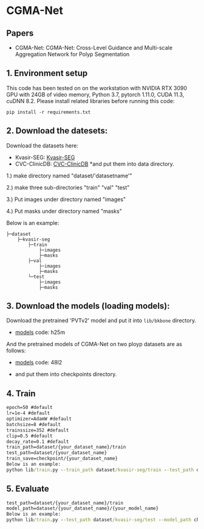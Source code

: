 # CGMA-Net

## Papers
* CGMA-Net: CGMA-Net: Cross-Level Guidance and Multi-scale Aggregation Network for Polyp Segmentation
## 1. Environment setup
This code has been tested on on the workstation with NVIDIA RTX 3090 GPU with 24GB of video memory, Python 3.7, pytorch 1.11.0, CUDA 11.3, cuDNN 8.2. Please install related libraries before running this code:

    pip install -r requirements.txt
## 2. Download the datesets:
Download the datasets here:
* Kvasir-SEG:
[Kvasir-SEG](https://www.kaggle.com/datasets/debeshjha1/kvasirseg)
* CVC-ClinicDB:
[CVC-ClinicDB](https://www.kaggle.com/datasets/balraj98/cvcclinicdb)
*and put them into data directory.

1.) make directory named "dataset/'datasetname'"

2.) make three sub-directories "train" "val" "test"

3.) Put images under directory named "images"

4.) Put masks under directory named "masks"

Below is an example:
```
├─dataset
    ├─kvasir-seg
        ├─train
            ├─images
            ├─masks
        ├─val
            ├─images
            ├─masks
        └─test
            ├─images
            ├─masks
```
## 3. Download the models (loading models):

Download the pretrained 'PVTv2' model and put it into `lib/bkbone` directory.

* [models](https://pan.baidu.com/s/1piOOt5yYNLc_bVc6DPU2iA ) code: h25m

And the pretrained models of CGMA-Net on two ployp datasets are as follows:

* [models](https://pan.baidu.com/s/1rcXsAPTR67l9U5ZashbiFA) code: 48l2

* and put them into checkpoints directory.

## 4. Train
```cmd
epoch=50 #default
lr=1e-4 #default
optimizer=AdamW #default
batchsize=8 #default
trainssize=352 #default
clip=0.5 #default
decay_rate=0.1 #default
train_path=dataset/{your_dataset_name}/train
test_path=dataset/{your_dataset_name}
train_save=checkpoint/{your_dataset_name}
Below is an example:
python lib/train.py --train_path dataset/kvasir-seg/train --test_path dataset/kvasir-seg --train_save checkpoint/kvasir-seg
```
    
    
## 5. Evaluate
```cmd
test_path=dataset/{your_dataset_name}/train
model_path=dataset/{your_dataset_name}/{your_model_name}
Below is an example:
python lib/train.py --test_path dataset/kvasir-seg/test --model_path checkpoint/kvasir-seg/CGMA.pth
```
    

